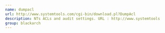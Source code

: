 ```yaml
---
name: dumpacl
url: http://www.systemtools.com/cgi-bin/download.pl?DumpAcl
description: NTs ACLs and audit settings. URL : http://www.systemtools.com/cgi-bin/download.pl?DumpAcl Groups : blackarch blackarch-windows blackarch-cracker
group: blackarch
---
```

